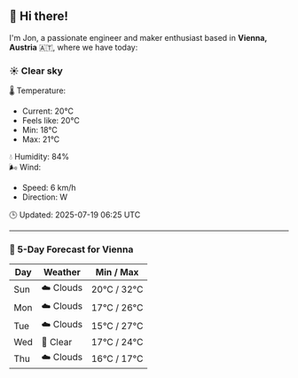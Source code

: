 ## 👋 Hi there!

I'm Jon, a passionate engineer and maker enthusiast based in **Vienna, Austria** 🇦🇹, where we have today:

### ☀️ Clear sky 

🌡️ Temperature: 
* Current: 20°C
* Feels like: 20°C
* Min: 18°C 
* Max: 21°C  

💧 Humidity: 84%  
🌬️ Wind: 
* Speed: 6 km/h 
* Direction: W  

🕒 Updated: 2025-07-19 06:25 UTC

---

### 📅 5-Day Forecast for Vienna

| Day | Weather | Min / Max |
|-----|---------|------------|
| Sun | ☁️ Clouds | 20°C / 32°C |
| Mon | ☁️ Clouds | 17°C / 26°C |
| Tue | ☁️ Clouds | 15°C / 27°C |
| Wed | 🌙 Clear | 17°C / 24°C |
| Thu | ☁️ Clouds | 16°C / 17°C |

